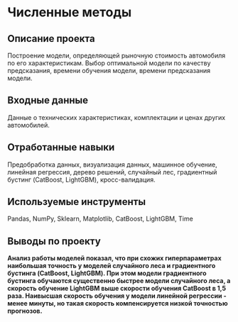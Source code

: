 #  Численные методы
## Описание проекта
Построение модели, определяющей рыночную стоимость автомобиля по его характеристикам. Выбор оптимальной модели по качеству предсказания, времени обучения модели, времени предсказания модели.
## Входные данные
Данные о технических характеристиках, комплектации и ценах других автомобилей.
## Отработанные навыки
Предобработка данных, визуализация данных, машинное обучение, линейная регрессия, дерево решений, случайный лес, градиентный бустинг (CatBoost, LightGBM), кросс-валидация.
## Используемые инструменты
Pandas, NumPy, Sklearn, Matplotlib, CatBoost, LightGBM, Time
## Выводы по проекту
**Анализ работы моделей показал, что при схожих гиперпараметрах наибольшая точность у моделей случайного леса и градиентного бустинга (CatBoost, LightGBM). При этом модели градиентного бустинга обучаются существенно быстрее модели случайного леса, а скорость обучение LightGBM выше скорости обучения CatBoost в 1,5 раза. Наивысшая скорость обучения у модели линейной регрессии - менее минуты, но такая скорость компенсируется низкой точностью прогнозов.**